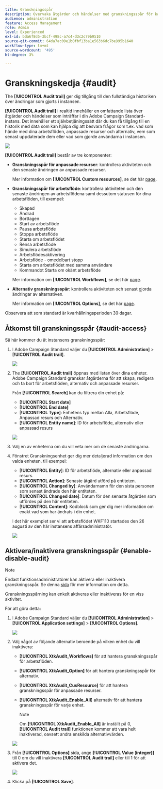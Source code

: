 ```yaml
---
title: Granskningsspår
description: Övervaka åtgärder och händelser med granskningsspår för kampanjer
audience: administration
feature: Access Management
role: Admin
level: Experienced
exl-id: bda6f8d5-3bcf-498c-a7c4-d3c2c79b9510
source-git-commit: 64da7ac09e1b0fbf13ba1e563b6dc7be995b1640
workflow-type: tm+mt
source-wordcount: '495'
ht-degree: 3%

---
```


# Granskningskedja {#audit}

The **[!UICONTROL Audit trail]** ger dig tillgång till den fullständiga historiken över ändringar som gjorts i instansen.

**[!UICONTROL Audit trail]** i realtid innehåller en omfattande lista över åtgärder och händelser som inträffar i din Adobe Campaign Standard-instans. Det innehåller ett självbetjäningssätt där du kan få tillgång till en historik med data som kan hjälpa dig att besvara frågor som t.ex. vad som hände med dina arbetsflöden, anpassade resurser och alternativ, vem som senast uppdaterade dem eller vad som gjorde användarna i instansen.

![](assets/audit-trail.png)

**[!UICONTROL Audit trail]** består av tre komponenter:

* **Granskningsspår för anpassade resurser**: kontrollera aktiviteten och den senaste ändringen av anpassade resurser.

  Mer information om **[!UICONTROL Custom resources]**, se det här [page](../../developing/using/key-steps-to-add-a-resource.md).

* **Granskningsspår för arbetsflöde**: kontrollera aktiviteten och den senaste ändringen av arbetsflödena samt dessutom statusen för dina arbetsflöden, till exempel:

   * Skapad
   * Ändrad
   * Borttagen
   * Start av arbetsflöde
   * Pausa arbetsflöde
   * Stoppa arbetsflöde
   * Starta om arbetsflödet
   * Rensa arbetsflöde
   * Simulera arbetsflöde
   * Arbetsflödesaktivering
   * Arbetsflöde - omedelbart stopp
   * Starta om arbetsflödet med samma användare
   * Kommandot Starta om okänt arbetsflöde

  Mer information om **[!UICONTROL Workflows]**, se det här [page](../../automating/using/get-started-workflows.md).

* **Alternativ granskningsspår**: kontrollera aktiviteten och senast gjorda ändringar av alternativen.

  Mer information om **[!UICONTROL Options]**, se det här [page](../../administration/using/about-campaign-standard-settings.md).

Observera att som standard är kvarhållningsperioden 30 dagar.

## Åtkomst till granskningsspår {#audit-access}

Så här kommer du åt instansens granskningsspår:

1. I Adobe Campaign Standard väljer du **[!UICONTROL Administration]** > **[!UICONTROL Audit trail]**.

   ![](assets/audit-trail.png)

1. The **[!UICONTROL Audit trail]** öppnas med listan över dina enheter. Adobe Campaign Standard granskar åtgärderna för att skapa, redigera och ta bort för arbetsflöden, alternativ och anpassade resurser.

   Från **[!UICONTROL Search]** kan du filtrera din enhet på:

   * **[!UICONTROL Start date]**
   * **[!UICONTROL End date]**
   * **[!UICONTROL Type]**: Enhetens typ mellan Alla, Arbetsflöde, Anpassad resurs och Alternativ.
   * **[!UICONTROL Entity name]**: ID för arbetsflöde, alternativ eller anpassad resurs

   ![](assets/audit-trail_2.png)

1. Välj en av enheterna om du vill veta mer om de senaste ändringarna.

1. Fönstret Granskningsenhet ger dig mer detaljerad information om den valda enheten, till exempel:

   * **[!UICONTROL Entity]**: ID för arbetsflöde, alternativ eller anpassad resurs.
   * **[!UICONTROL Action]**: Senaste åtgärd utförd på entiteten.
   * **[!UICONTROL Changed by]**: Användarnamn för den sista personen som senast ändrade den här entiteten.
   * **[!UICONTROL Changed date]**: Datum för den senaste åtgärden som utfördes på den här entiteten.
   * **[!UICONTROL Content]**: Kodblock som ger dig mer information om exakt vad som har ändrats i din enhet.

   I det här exemplet ser vi att arbetsflödet WKF110 startades den 26 augusti av den här instansens affärsadministratör.

   ![](assets/audit-trail_3.png)

## Aktivera/inaktivera granskningsspår {#enable-disable-audit}

>[!NOTE]
>
> Endast funktionsadministratörer kan aktivera eller inaktivera granskningsspår. Se denna [sida](../../administration/using/users-management.md#functional-administrators) för mer information om detta.

Granskningsspårning kan enkelt aktiveras eller inaktiveras för en viss aktivitet.

För att göra detta:

1. I Adobe Campaign Standard väljer du **[!UICONTROL Administration]** > **[!UICONTROL Application settings]** > **[!UICONTROL Options]**.

   ![](assets/audit-trail_4.png)

1. Välj något av följande alternativ beroende på vilken enhet du vill inaktivera:

   * **[!UICONTROL XtkAudit_Workflows]** för att hantera granskningsspår för arbetsflöden.
   * **[!UICONTROL XtkAudit_Option]** för att hantera granskningsspår för alternativ.
   * **[!UICONTROL XtkAudit_CusResource]** för att hantera granskningsspår för anpassade resurser.
   * **[!UICONTROL XtkAudit_Enable_All]** alternativ för att hantera granskningsspår för varje enhet.

     >[!NOTE]
     >
     >Om **[!UICONTROL XtkAudit_Enable_All]** är inställt på 0, **[!UICONTROL Audit trail]** funktionen kommer att vara helt inaktiverad, oavsett andra enskilda alternativvärden.

   ![](assets/audit-trail_5.png)

1. Från **[!UICONTROL Options]** sida, ange **[!UICONTROL Value (integer)]** till 0 om du vill inaktivera **[!UICONTROL Audit trail]** eller till 1 för att aktivera det.

   ![](assets/audit-trail_6.png)

1. Klicka på **[!UICONTROL Save]**.
